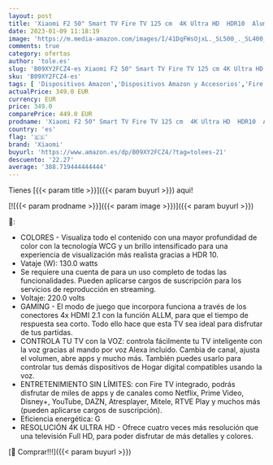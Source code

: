 ```yaml
---
layout: post
title: 'Xiaomi F2 50" Smart TV Fire TV 125 cm  4K Ultra HD  HDR10  Aluminio sin Marcos Airplay Prime Video  Netflix  Control de Voz de Alexa  HDMI 2.1  Bluetooth  USB  Sintonizador Triple  Modelo 2022  Negro'
date: 2023-01-09 11:18:19
image: 'https://m.media-amazon.com/images/I/41DqFWsOjxL._SL500_._SL400_.jpg'
comments: true
category: ofertas
author: 'tole.es'
slug: 'B09XY2FCZ4-es Xiaomi F2 50" Smart TV Fire TV 125 cm 4K Ultra HD HDR10...'
sku: 'B09XY2FCZ4-es'
tags: [ 'Dispositivos Amazon','Dispositivos Amazon y Accesorios','Fire TV','Televisores inteligentes','alexa','xiaomi','🇪🇸', ]
actualPrice: 349.0 EUR
currency: EUR
price: 349.0
comparePrice: 449.0 EUR
prodname: 'Xiaomi F2 50" Smart TV Fire TV 125 cm  4K Ultra HD  HDR10  Aluminio sin Marcos Airplay Prime Video  Netflix  Control de Voz de Alexa  HDMI 2.1  Bluetooth  USB  Sintonizador Triple  Modelo 2022  Negro'
country: 'es'
flag: '🇪🇸'
brand: 'Xiaomi'
buyurl: 'https://www.amazon.es/dp/B09XY2FCZ4/?tag=tolees-21'
descuento: '22.27'
average: '388.719444444444'
---
```


Tienes [{{< param title >}}]({{< param buyurl >}}) aqui!

[![{{< param prodname >}}]({{< param image >}})]({{< param buyurl >}})

🔎:

- COLORES - Visualiza todo el contenido con una mayor profundidad de color con la tecnología WCG y un brillo intensificado para una experiencia de visualización más realista gracias a HDR 10.
- Vataje (W): 130.0 watts
- Se requiere una cuenta de para un uso completo de todas las funcionalidades. Pueden aplicarse cargos de suscripción para los servicios de reproducción en streaming.
- Voltaje: 220.0 volts
- GAMING - El modo de juego que incorpora funciona a través de los conectores 4x HDMI 2.1 con la función ALLM, para que el tiempo de respuesta sea corto. Todo ello hace que esta TV sea ideal para disfrutar de tus partidas.
- CONTROLA TU TV con la VOZ: controla fácilmente tu TV inteligente con la voz gracias al mando por voz Alexa incluido. Cambia de canal, ajusta el volumen, abre apps y mucho más. También puedes usarlo para controlar tus demás dispositivos de Hogar digital compatibles usando la voz.
- ENTRETENIMIENTO SIN LÍMITES: con Fire TV integrado, podrás disfrutar de miles de apps y de canales como Netflix, Prime Video, Disney+, YouTube, DAZN, Atresplayer, Mitele, RTVE Play y muchos más (pueden aplicarse cargos de suscripción).
- Eficiencia energética: G
- RESOLUCIÓN 4K ULTRA HD - Ofrece cuatro veces más resolución que una televisión Full HD, para poder disfrutar de más detalles y colores.

[🛒 Comprar!!!]({{< param buyurl >}})
